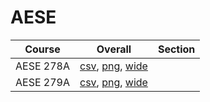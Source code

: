 # AESE

| Course | Overall | Section |
| ------ | ------- | ------- |
| AESE 278A | [csv](https://github.com/UCSD-Historical-Enrollment-Data/2024Fall/blob/main/overall/AESE%20278A.csv), [png](https://raw.githubusercontent.com/UCSD-Historical-Enrollment-Data/2024Fall/main/plot_overall/AESE%20278A.png), [wide](https://raw.githubusercontent.com/UCSD-Historical-Enrollment-Data/2024Fall/main/plot_overall_wide/AESE%20278A.png) |  |
| AESE 279A | [csv](https://github.com/UCSD-Historical-Enrollment-Data/2024Fall/blob/main/overall/AESE%20279A.csv), [png](https://raw.githubusercontent.com/UCSD-Historical-Enrollment-Data/2024Fall/main/plot_overall/AESE%20279A.png), [wide](https://raw.githubusercontent.com/UCSD-Historical-Enrollment-Data/2024Fall/main/plot_overall_wide/AESE%20279A.png) |  |
